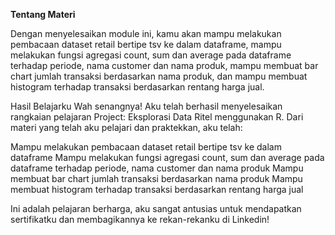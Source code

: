 **Tentang Materi**

Dengan menyelesaikan module ini, kamu akan mampu melakukan pembacaan dataset retail bertipe tsv ke dalam dataframe, mampu melakukan fungsi agregasi count, sum dan average pada dataframe terhadap periode, nama customer dan nama produk, mampu membuat bar chart jumlah transaksi berdasarkan nama produk, dan mampu membuat histogram terhadap transaksi berdasarkan rentang harga jual.




Hasil Belajarku
Wah senangnya! Aku telah berhasil menyelesaikan rangkaian pelajaran Project: Eksplorasi Data Ritel menggunakan R. Dari materi yang telah aku pelajari dan praktekkan, aku telah:

Mampu melakukan pembacaan dataset retail bertipe tsv ke dalam dataframe
Mampu melakukan fungsi agregasi count, sum dan average pada dataframe terhadap periode, nama customer dan nama produk
Mampu membuat bar chart jumlah transaksi berdasarkan nama produk
Mampu membuat histogram terhadap transaksi berdasarkan rentang harga jual

Ini adalah pelajaran berharga, aku sangat antusias untuk mendapatkan sertifikatku dan membagikannya ke rekan-rekanku di Linkedin!

